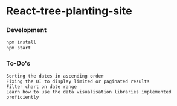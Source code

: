 # React-tree-planting-site

### Development

```javascript
npm install
npm start
```
### To-Do's

```
Sorting the dates in ascending order
Fixing the UI to display limited or paginated results
Filter chart on date range 
Learn how to use the data visualisation libraries implemented proficiently
```
